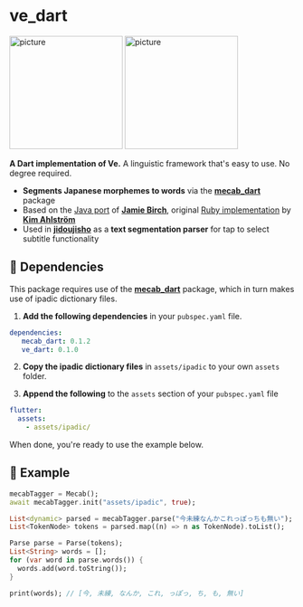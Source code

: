 # ve_dart

<p align="left">
  <img src="https://i.postimg.cc/YCVj78ny/image.png" alt="picture" height=200>
  <img src="https://i.postimg.cc/SNbxgJXH/image.png" alt="picture" height=200>
</p>

**A Dart implementation of Ve.** A linguistic framework that's easy to use. No degree required. 

* **Segments Japanese morphemes to words** via the <b><a href="https://pub.dev/packages/mecab_dart">mecab_dart</b></a> package
* Based on the <a href="https://github.com/Kimtaro/ve/tree/master/java">Java port</a> of <b><a href="https://github.com/shirakaba/">Jamie Birch</a></b>, original <a href="https://github.com/Kimtaro/ve">Ruby implementation</a> by <b><a href="https://github.com/Kimtaro/">Kim Ahlström</b></a>
* Used in <b><a href="https://github.com/lrorpilla/jidoujisho">jidoujisho</b></a> as a **text segmentation parser** for tap to select subtitle functionality

## 🚨 Dependencies
This package requires use of the <b><a href="https://pub.dev/packages/mecab_dart">mecab_dart</b></a> package, which in turn makes use of ipadic dictionary files.

1. **Add the following dependencies** in your `pubspec.yaml` file.

```yaml
dependencies:   
   mecab_dart: 0.1.2
   ve_dart: 0.1.0
```

2. **Copy the ipadic dictionary files** in `assets/ipadic` to your own `assets` folder.

3. **Append the following** to the `assets` section of your `pubspec.yaml` file 

```yaml
flutter:
  assets:
    - assets/ipadic/
```
When done, you're ready to use the example below.

## 📖 Example
```dart
mecabTagger = Mecab();
await mecabTagger.init("assets/ipadic", true);

List<dynamic> parsed = mecabTagger.parse("今未練なんかこれっぽっちも無い");
List<TokenNode> tokens = parsed.map((n) => n as TokenNode).toList();

Parse parse = Parse(tokens);
List<String> words = [];
for (var word in parse.words()) {
  words.add(word.toString());
}

print(words); // [今, 未練, なんか, これ, っぽっ, ち, も, 無い]
```
